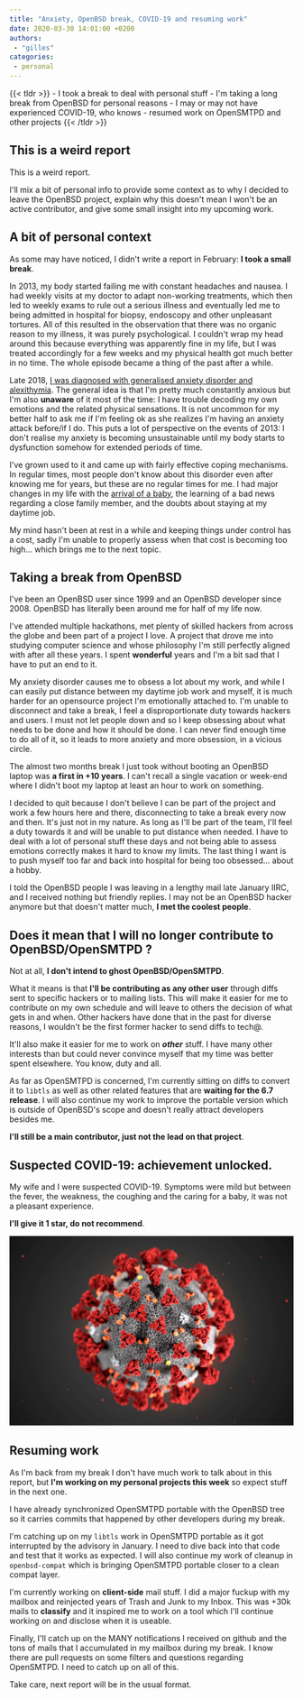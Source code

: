 ```yaml
---
title: "Anxiety, OpenBSD break, COVID-19 and resuming work"
date: 2020-03-30 14:01:00 +0200
authors:
 - "gilles"
categories:
 - personal
---
```


{{< tldr >}}
	- I took a break to deal with personal stuff
	- I'm taking a long break from OpenBSD for personal reasons
	- I may or may not have experienced COVID-19, who knows
	- resumed work on OpenSMTPD and other projects
{{< /tldr >}}


This is a weird report
--
This is a weird report.

I'll mix a bit of personal info to provide some context as to why I decided to leave the OpenBSD project,
explain why this doesn't mean I won't be an active contributor,
and give some small insight into my upcoming work.


A bit of personal context
--
As some may have noticed,
I didn't write a report in February:
**I took a small break**.


In 2013,
my body started failing me with constant headaches and nausea.
I had weekly visits at my doctor to adapt non-working treatments,
which then led to weekly exams to rule out a serious illness and eventually led me to being admitted in hospital for biopsy,
endoscopy and other unpleasant tortures.
All of this resulted in the observation that there was no organic reason to my illness,
it was purely psychological.
I couldn't wrap my head around this because everything was apparently fine in my life,
but I was treated accordingly for a few weeks and my physical health got much better in no time.
The whole episode became a thing of the past after a while.


Late 2018,
[I was diagnosed with generalised anxiety disorder and alexithymia](https://poolp.org/posts/2019-06-02/happy-new-year-2019-a-personal-post/).
The general idea is that I'm pretty much constantly anxious but I'm also **unaware** of it most of the time:
I have trouble decoding my own emotions and the related physical sensations.
It is not uncommon for my better half to ask me if I'm feeling ok as she realizes I'm having an anxiety attack before/if I do.
This puts a lot of perspective on the events of 2013:
I don't realise my anxiety is becoming unsustainable until my body starts to dysfunction somehow for extended periods of time.


I've grown used to it and came up with fairly effective coping mechanisms.
In regular times,
most people don't know about this disorder even after knowing me for years,
but these are no regular times for me.
I had major changes in my life with the
[arrival of a baby](https://poolp.org/posts/2019-09-21/september-2019-report-jules-opensmtpd-6.6.0-upcoming-release-and-related-things/),
the learning of a bad news regarding a close family member,
and the doubts about staying at my daytime job.


My mind hasn't been at rest in a while and keeping things under control has a cost,
sadly I'm unable to properly assess when that cost is becoming too high... which brings me to the next topic.


Taking a break from OpenBSD
--
I've been an OpenBSD user since 1999 and an OpenBSD developer since 2008.
OpenBSD has literally been around me for half of my life now.


I've attended multiple hackathons,
met plenty of skilled hackers from across the globe and been part of a project I love.
A project that drove me into studying computer science and whose philosophy I'm still perfectly aligned with after all these years.
I spent **wonderful** years and I'm a bit sad that I have to put an end to it.


My anxiety disorder causes me to obsess a lot about my work,
and while I can easily put distance between my daytime job work and myself,
it is much harder for an opensource project I'm emotionally attached to.
I'm unable to disconnect and take a break,
I feel a disproportionate duty towards hackers and users.
I must not let people down and so I keep obsessing about what needs to be done and how it should be done.
I can never find enough time to do all of it,
so it leads to more anxiety and more obsession,
in a vicious circle.

The almost two months break I just took without booting an OpenBSD laptop was **a first in +10 years**.
I can't recall a single vacation or week-end where I didn't boot my laptop at least an hour to work on something.


I decided to quit because I don't believe I can be part of the project and work a few hours here and there,
disconnecting to take a break every now and then.
It's just not in my nature.
As long as I'll be part of the team,
I'll feel a duty towards it and will be unable to put distance when needed.
I have to deal with a lot of personal stuff these days and not being able to assess emotions correctly makes it hard to know my limits.
The last thing I want is to push myself too far and back into hospital for being too obsessed... about a hobby.


I told the OpenBSD people I was leaving in a lengthy mail late January IIRC,
and I received nothing but friendly replies.
I may not be an OpenBSD hacker anymore but that doesn't matter much,
**I met the coolest people**.



Does it mean that I will no longer contribute to OpenBSD/OpenSMTPD ?
--
Not at all, **I don't intend to ghost OpenBSD/OpenSMTPD**.

What it means is that **I'll be contributing as any other user** through diffs sent to specific hackers or to mailing lists.
This will make it easier for me to contribute on my own schedule and will leave to others the decision of what gets in and when.
Other hackers have done that in the past for diverse reasons,
I wouldn't be the first former hacker to send diffs to tech@.

It'll also make it easier for me to work on **_other_** stuff.
I have many other interests than but could never convince myself that my time was better spent elsewhere.
You know, duty and all.

As far as OpenSMTPD is concerned,
I'm currently sitting on diffs to convert it to `libtls` as well as other related features that are **waiting for the 6.7 release**.
I will also continue my work to improve the portable version which is outside of OpenBSD's scope and doesn't really attract developers besides me.

**I'll still be a main contributor, just not the lead on that project**.


Suspected COVID-19: achievement unlocked.
--
My wife and I were suspected COVID-19.
Symptoms were mild but between the fever, the weakness, the coughing and the caring for a baby,
it was not a pleasant experience.

**I'll give it 1 star, do not recommend**.

<center>
	<img src="feature.jpg" />
</center>

Resuming work
--
As I'm back from my break I don't have much work to talk about in this report,
but **I'm working on my personal projects this week** so expect stuff in the next one.

I have already synchronized OpenSMTPD portable with the OpenBSD tree so it carries commits that happened by other developers during my break.

I'm catching up on my `libtls` work in OpenSMTPD portable as it got interrupted by the advisory in January.
I need to dive back into that code and test that it works as expected.
I will also continue my work of cleanup in `openbsd-compat` which is bringing OpenSMTPD portable closer to a clean compat layer.

I'm currently working on **client-side** mail stuff.
I did a major fuckup with my mailbox and reinjected years of Trash and Junk to my Inbox.
This was +30k mails to **classify** and it inspired me to work on a tool which I'll continue working on and disclose when it is useable.

Finally,
I'll catch up on the MANY notifications I received on github and the tons of mails that I accumulated in my mailbox during my break.
I know there are pull requests on some filters and questions regarding OpenSMTPD.
I need to catch up on all of this.

Take care,
next report will be in the usual format.


